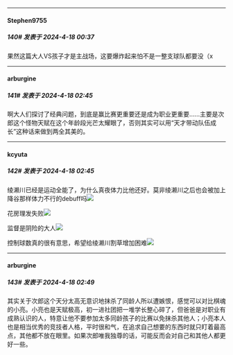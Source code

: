 ﻿
*****

####  Stephen9755  
##### 140#       发表于 2024-4-18 00:37

果然这篇大人VS孩子才是主战场，这要爆炸起来怕不是一整支球队都要没（x


*****

####  arburgine  
##### 141#       发表于 2024-4-18 02:45

啊大人们探讨了经典问题，到底是赢比赛更重要还是成为职业更重要……主要是次郎这个怪物天赋在这个年龄段光芒太耀眼了，否则其实可以用“天才带动队伍成长”这种话来做到两全其美的。

*****

####  kcyuta  
##### 142#       发表于 2024-4-18 02:45

绫濑川已经是运动全能了，为什么真夜体力比他还好。莫非绫濑川之后也会被加上降谷那样体力不行的debuff吗<img src="https://static.saraba1st.com/image/smiley/face2017/105.png" referrerpolicy="no-referrer">

花房理发失败<img src="https://static.saraba1st.com/image/smiley/face2017/152.png" referrerpolicy="no-referrer">

监督是阴险的大人<img src="https://static.saraba1st.com/image/smiley/face2017/117.png" referrerpolicy="no-referrer">

控制球数真的很有意思，希望给绫濑川割草增加困难<img src="https://static.saraba1st.com/image/smiley/face2017/050.png" referrerpolicy="no-referrer">


*****

####  arburgine  
##### 143#       发表于 2024-4-18 02:49

其实关于次郎这个天分太高无意识地抹杀了同龄人所以遭嫉恨，感觉可以对比棋魂的小亮。小亮也是天赋极高，初一进社团把一堆学长整心碎了，但爸爸是对职业有成熟认识的人，特意让他不要参加太多同龄孩子的比赛以免抹杀其他人；小亮本人也是相当优秀的竞技者人格，平时很和气，在追求自己想要的东西时就只盯着最高点，其他都不放在眼里。如果次郎唯我独尊的话，可能反而会对自己和其他人都更好一些。

